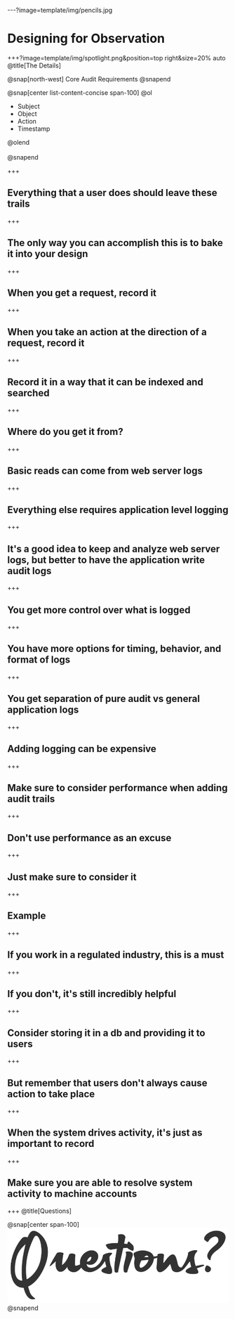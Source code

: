 ---?image=template/img/pencils.jpg

# Designing for Observation

+++?image=template/img/spotlight.png&position=top right&size=20% auto
@title[The Details]

@snap[north-west]
Core Audit Requirements
@snapend

@snap[center list-content-concise span-100]
@ol

- Subject
- Object
- Action
- Timestamp

@olend
<br><br>
@snapend

+++

## Everything that a user does should leave these trails

+++

## The only way you can accomplish this is to bake it into your design

+++

## When you get a request, record it

+++

## When you take an action at the direction of a request, record it

+++

## Record it in a way that it can be indexed and searched

+++

## Where do you get it from?

+++

## Basic reads can come from web server logs

+++

## Everything else requires application level logging

+++

## It's a good idea to keep and analyze web server logs, but better to have the application write audit logs

+++

## You get more control over what is logged

+++

## You have more options for timing, behavior, and format of logs

+++

## You get separation of pure audit vs general application logs

+++

## Adding logging can be expensive

+++

## Make sure to consider performance when adding audit trails

+++

## Don't use performance as an excuse

+++

## Just make sure to consider it

+++

## Example

+++

## If you work in a regulated industry, this is a must

+++

## If you don't, it's still incredibly helpful

+++

## Consider storing it in a db and providing it to users

+++

## But remember that users don't always cause action to take place

+++

## When the system drives activity, it's just as important to record

+++

## Make sure you are able to resolve system activity to machine accounts

+++
@title[Questions]

@snap[center span-100]
![QUESTIONS-4](template/img/questions-4.png)
@snapend

